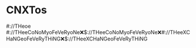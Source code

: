# CNXTos
#://THeoe #://THeeCoNoMyoFeVeRyoNe❌$://THeeCoNoMyoFeVeRyoNe❌#://THeeXCHaNGeoFeVeRyTHiNG❌$://THeeXCHaNGeoFeVeRyTHiNG
